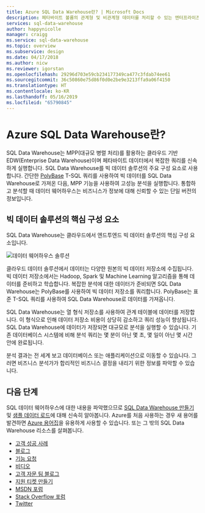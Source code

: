 ```yaml
---
title: Azure SQL Data Warehouse란? | Microsoft Docs
description: 페타바이트 볼륨의 관계형 및 비관계형 데이터를 처리할 수 있는 엔터프라이즈급 분산 데이터베이스입니다. 몇 초 만에 확장, 축소 및 일시 중지가 가능한 업계 최초의 클라우드 데이터 웨어하우스입니다.
services: sql-data-warehouse
author: happynicolle
manager: craigg
ms.service: sql-data-warehouse
ms.topic: overview
ms.subservice: design
ms.date: 04/17/2018
ms.author: nicw
ms.reviewer: igorstan
ms.openlocfilehash: 29296d703e59cb234177349ca477c3fdab74ee61
ms.sourcegitcommit: 36c50860e75d86f0d0e2be9e3213ffa9a06f4150
ms.translationtype: HT
ms.contentlocale: ko-KR
ms.lasthandoff: 05/16/2019
ms.locfileid: "65790845"
---
```

# <a name="what-is-azure-sql-data-warehouse"></a>Azure SQL Data Warehouse란?

SQL Data Warehouse는 MPP(대규모 병렬 처리)를 활용하는 클라우드 기반 EDW(Enterprise Data Warehouse)이며 페타바이트 데이터에서 복잡한 쿼리를 신속하게 실행합니다. SQL Data Warehouse를 빅 데이터 솔루션의 주요 구성 요소로 사용합니다. 간단한 [PolyBase](/sql/relational-databases/polybase/polybase-guide?view=sql-server-2017&viewFallbackFrom=azure-sqldw-latest) T-SQL 쿼리를 사용하여 빅 데이터를 SQL Data Warehouse로 가져온 다음, MPP 기능을 사용하여 고성능 분석을 실행합니다. 통합하고 분석할 때 데이터 웨어하우스는 비즈니스가 정보에 대해 신뢰할 수 있는 단일 버전의 정보입니다.  


## <a name="key-component-of-big-data-solution"></a>빅 데이터 솔루션의 핵심 구성 요소
SQL Data Warehouse는 클라우드에서 엔드투엔드 빅 데이터 솔루션의 핵심 구성 요소입니다.

![데이터 웨어하우스 솔루션](media/sql-data-warehouse-overview-what-is/data-warehouse-solution.png) 

클라우드 데이터 솔루션에서 데이터는 다양한 원본의 빅 데이터 저장소에 수집됩니다. 빅 데이터 저장소에서는 Hadoop, Spark 및 Machine Learning 알고리즘을 통해 데이터를 준비하고 학습합니다. 복잡한 분석에 대한 데이터가 준비되면 SQL Data Warehouse는 PolyBase를 사용하여 빅 데이터 저장소를 쿼리합니다. PolyBase는 표준 T-SQL 쿼리를 사용하여 SQL Data Warehouse로 데이터를 가져옵니다.
 
SQL Data Warehouse는 열 형식 저장소를 사용하여 관계 테이블에 데이터를 저장합니다. 이 형식으로 인해 데이터 저장소 비용이 상당히 감소하고 쿼리 성능이 향상됩니다. SQL Data Warehouse에 데이터가 저장되면 대규모로 분석을 실행할 수 있습니다. 기존 데이터베이스 시스템에 비해 분석 쿼리는 몇 분이 아닌 몇 초, 몇 일이 아닌 몇 시간 안에 완료됩니다. 

분석 결과는 전 세계 보고 데이터베이스 또는 애플리케이션으로 이동할 수 있습니다. 그러면 비즈니스 분석가가 합리적인 비즈니스 결정을 내리기 위한 정보를 파악할 수 있습니다.


## <a name="next-steps"></a>다음 단계
SQL 데이터 웨어하우스에 대한 내용을 파악했으므로 [SQL Data Warehouse 만들기][create a SQL Data Warehouse] 및 [샘플 데이터 로드][load sample data]에 대해 신속히 알아봅니다. Azure를 처음 사용하는 경우 새 용어를 발견하면 [Azure 용어집][Azure glossary]을 유용하게 사용할 수 있습니다. 또는 그 밖의 SQL Data Warehouse 리소스를 살펴봅니다.  

* [고객 성공 사례]
* [블로그]
* [기능 요청]
* [비디오]
* [고객 자문 팀 블로그]
* [지원 티켓 만들기]
* [MSDN 포럼]
* [Stack Overflow 포럼]
* [Twitter]

<!--Image references-->
[1]: ./media/sql-data-warehouse-overview-what-is/dwarchitecture.png

<!--Article references-->
[지원 티켓 만들기]: ./sql-data-warehouse-get-started-create-support-ticket.md
[load sample data]: ./sql-data-warehouse-load-sample-databases.md
[create a SQL Data Warehouse]: ./sql-data-warehouse-get-started-provision.md
[Migration documentation]: ./sql-data-warehouse-overview-migrate.md
[SQL Data Warehouse solution partners]: ./sql-data-warehouse-partner-business-intelligence.md
[Integrated tools overview]: ./sql-data-warehouse-overview-integrate.md
[Backup and restore overview]: ./sql-data-warehouse-restore-database-overview.md
[Azure glossary]: ../azure-glossary-cloud-terminology.md

<!--MSDN references-->

<!--Other Web references-->
[고객 성공 사례]: https://azure.microsoft.com/case-studies/?service=sql-data-warehouse
[블로그]: https://azure.microsoft.com/blog/tag/azure-sql-data-warehouse/
[고객 자문 팀 블로그]: https://blogs.msdn.microsoft.com/sqlcat/tag/sql-dw/
[기능 요청]: https://feedback.azure.com/forums/307516-sql-data-warehouse
[MSDN 포럼]: https://social.msdn.microsoft.com/Forums/azure/en-US/home?forum=AzureSQLDataWarehouse
[Stack Overflow 포럼]: https://stackoverflow.com/questions/tagged/azure-sqldw
[Twitter]: https://twitter.com/hashtag/SQLDW
[비디오]: https://azure.microsoft.com/documentation/videos/index/?services=sql-data-warehouse
[SLA for SQL Data Warehouse]: https://azure.microsoft.com/support/legal/sla/sql-data-warehouse/v1_0/
[Volume Licensing]: https://www.microsoftvolumelicensing.com/DocumentSearch.aspx?Mode=3&DocumentTypeId=37
[Service Level Agreements]: https://azure.microsoft.com/support/legal/sla/
